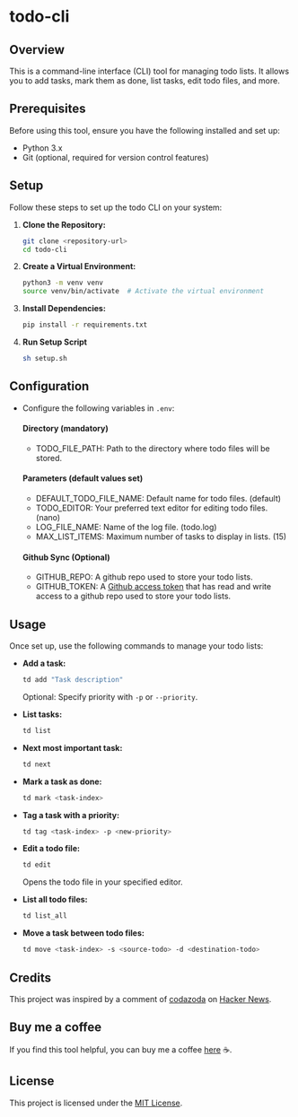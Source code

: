 # todo-cli

## Overview

This is a command-line interface (CLI) tool for managing todo lists. It allows you to add tasks, mark them as done, list tasks, edit todo files, and more.

## Prerequisites

Before using this tool, ensure you have the following installed and set up:

- Python 3.x
- Git (optional, required for version control features)

## Setup

Follow these steps to set up the todo CLI on your system:

1. **Clone the Repository:**

   ```bash
   git clone <repository-url>
   cd todo-cli
   ```

2. **Create a Virtual Environment:**

   ```bash
   python3 -m venv venv
   source venv/bin/activate  # Activate the virtual environment
   ```

3. **Install Dependencies:**

   ```bash
   pip install -r requirements.txt
   ```

4. **Run Setup Script**

   ```bash
   sh setup.sh
   ```

## Configuration

- Configure the following variables in `.env`:

  #### Directory (mandatory)

  - TODO_FILE_PATH: Path to the directory where todo files will be stored.

  #### Parameters (default values set)

  - DEFAULT_TODO_FILE_NAME: Default name for todo files. (default)
  - TODO_EDITOR: Your preferred text editor for editing todo files. (nano)
  - LOG_FILE_NAME: Name of the log file. (todo.log)
  - MAX_LIST_ITEMS: Maximum number of tasks to display in lists. (15)

  #### Github Sync (Optional)

  - GITHUB_REPO: A github repo used to store your todo lists.
  - GITHUB_TOKEN: A [Github access token](https://docs.github.com/en/authentication/keeping-your-account-and-data-secure/managing-your-personal-access-tokens#creating-a-fine-grained-personal-access-token) that has read and write access to a github repo used to store your todo lists.

## Usage

Once set up, use the following commands to manage your todo lists:

- **Add a task:**

  ```bash
  td add "Task description"
  ```

  Optional: Specify priority with `-p` or `--priority`.

- **List tasks:**

  ```bash
  td list
  ```

- **Next most important task:**

  ```bash
  td next
  ```

- **Mark a task as done:**

  ```bash
  td mark <task-index>
  ```

- **Tag a task with a priority:**

  ```bash
  td tag <task-index> -p <new-priority>
  ```

- **Edit a todo file:**

  ```bash
  td edit
  ```

  Opens the todo file in your specified editor.

- **List all todo files:**

  ```bash
  td list_all
  ```

- **Move a task between todo files:**

  ```bash
  td move <task-index> -s <source-todo> -d <destination-todo>
  ```

## Credits

This project was inspired by a comment of [codazoda](https://news.ycombinator.com/user?id=codazoda) on [Hacker News](https://news.ycombinator.com/item?id=40950584).

## Buy me a coffee

If you find this tool helpful, you can buy me a coffee [here](https://buymeacoffee.com/sahbic) ☕.

## License

This project is licensed under the [MIT License](LICENSE).
